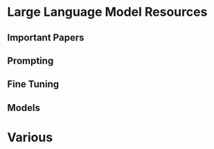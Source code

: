 # Large Language Model Resources

## Important Papers

## Prompting

## Fine Tuning

## Models

# Various


